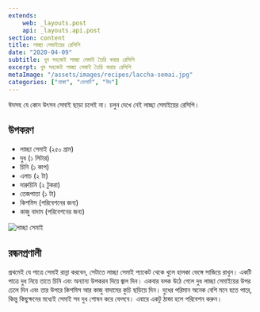 ```yaml
---
extends:
    web: _layouts.post
    api: _layouts.api.post
section: content
title: লাচ্ছা সেমাইয়ের রেসিপি
date: "2020-04-09"
subtitle: খুব সহজেই লাচ্ছা সেমাই তৈরি করার রেসিপি
excerpt: খুব সহজেই লাচ্ছা সেমাই তৈরি করার রেসিপি
metaImage: "/assets/images/recipes/laccha-semai.jpg"
categories: ["নাস্তা", "ডেসার্ট", "ঈদ"]
---
```


ঈদসহ যে কোন উৎসব সেমাই ছাড়া চলেই না। চলুন দেখে নেই লাচ্ছা সেমাইয়ের রেসিপি।

## উপকরণ

- লাচ্ছা সেমাই (২৫০ গ্রাম)
- দুধ (১ লিটার)
- চিনি (১ কাপ)
- এলাচ (২ টা)
- দারুচিনি (২ টুকরা)
- তেজপাতা (১ টা)
- কিশমিস (পরিবেশনের জন্য)
- কাজু বাদাম (পরিবেশনের জন্য)

![লাচ্ছা সেমাই](/assets/images/recipes/laccha-semai.jpg)

## রন্ধনপ্রণালী

প্রথমেই যে পাত্রে সেমাই রান্না করবেন, সেটাতে লাচ্ছা সেমাই প্যাকেট থেকে খুলে হালকা ভেঙ্গে সাজিয়ে রাখুন। একটি
পাত্রে দুধ নিয়ে তাতে চিনি এবং অন্যান্য উপকরন দিয়ে জ্বাল দিন। একবার বলক উঠে গেলে দুধ লাচ্ছা সেমাইয়ের উপর
ঢেলে দিন এবং তার উপরে কিশমিস আর কাজু বাদামের কুচি ছড়িয়ে দিন। দুধের পরিমান অনেক বেশি মনে হতে পারে,
কিন্তু কিছুক্ষনের মধ্যেই সেমাই সব দুধ শোষন করে ফেলবে। এবারে একটু ঠান্ডা হলে পরিবেশন করুন।
